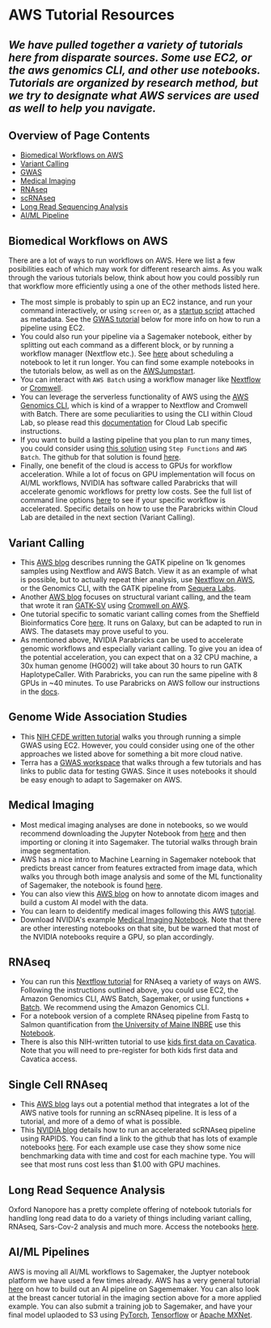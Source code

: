 # AWS Tutorial Resources

_We have pulled together a variety of tutorials here from disparate sources. Some use EC2, or the aws genomics CLI, and other use notebooks. Tutorials are organized by research method, but we try to designate what AWS services are used as well to help you navigate._
---------------------------------
## Overview of Page Contents

+ [Biomedical Workflows on AWS](#Bio)
+ [Variant Calling](#VC)
+ [GWAS](#GWAS)
+ [Medical Imaging](#IM)
+ [RNAseq](#RNA)
+ [scRNAseq](#sc)
+ [Long Read Sequencing Analysis](#Long)
+ [AI/ML Pipeline](#AI)



## **Biomedical Workflows on AWS** <a name="VC"></a>

There are a lot of ways to run workflows on AWS. Here we list a few posibilities each of which may work for different research aims. As you walk through the various tutorials below, think about how you could possibly run that workflow more efficiently using a one of the other methods listed here.

- The most simple is probably to spin up an EC2 instance, and run your command interactively, or using `screen` or, as a [startup script](https://docs.aws.amazon.com/AWSEC2/latest/UserGuide/user-data.html) attached as metadata. See the [GWAS tutorial](https://training.nih-cfde.org/en/latest/Bioinformatic-Analyses/GWAS-in-the-cloud) below for more info on how to run a pipeline using EC2. 
- You could also run your pipeline via a Sagemaker notebook, either by splitting out each command as a different block, or by running a workflow manager (Nextflow etc.). See [here](https://aws.amazon.com/blogs/machine-learning/scheduling-jupyter-notebooks-on-sagemaker-ephemeral-instances/) about scheduling a notebook to let it run longer. You can find some example notebooks in the tutorials below, as well as on the [AWSJumpstart](AWSJumpstart/notebooks/).
- You can interact with `AWS Batch` using a workflow manager like [Nextflow](https://www.nextflow.io/docs/latest/awscloud.html) or [Cromwell](https://docs.opendata.aws/genomics-workflows/orchestration/cromwell/cromwell-overview.html).
- You can leverage the serverless functionality of AWS using the [AWS Genomics CLI](https://aws.amazon.com/genomics-cli/), which is kind of a wrapper to Nextflow and Cromwell with Batch. There are some peculiarities to using the CLI within Cloud Lab, so please read this [documentation](/docs/agc.md) for Cloud Lab specific instructions.
- If you want to build a lasting pipeline that you plan to run many times, you could consider using [this solution](https://docs.aws.amazon.com/solutions/latest/genomics-secondary-analysis-using-aws-step-functions-and-aws-batch/components.html) using `Step Functions` and `AWS Batch`. The github for that solution is found [here](https://github.com/awslabs/genomics-secondary-analysis-using-aws-step-functions-and-aws-batch).
- Finally, one benefit of the cloud is access to GPUs for workflow acceleration. While a lot of focus on GPU implementation will focus on AI/ML workflows, NVIDIA has software called Parabricks that will accelerate genomic workflows for pretty low costs. See the full list of command line options [here](https://docs.nvidia.com/clara/parabricks/v3.5/text/software_overview.html) to see if your specific workflow is accelerated. Specific details on how to use the Parabricks within Cloud Lab are detailed in the next section (Variant Calling).

## **Variant Calling** <a name="VC"></a>

- This [AWS blog](https://aws.amazon.com/blogs/industries/running-gatk-workflows-on-aws-a-user-friendly-solution/) describes running the GATK pipeline on 1k genomes samples using Nextflow and AWS Batch. View it as an example of what is possible, but to actually repeat thier analysis, use [Nextflow on AWS](https://www.nextflow.io/docs/latest/awscloud.html), or the Genomics CLI, with the GATK pipeline from [Sequera Labs](https://github.com/seqeralabs/gatk4-germline-snps-indels).
- Another [AWS blog](https://aws.amazon.com/blogs/industries/using-structural-variant-analysis-on-aws-with-amazon-fsx-for-lustre-in-novel-therapeutic-discovery/) focuses on structural variant calling, and the team that wrote it ran [GATK-SV](https://github.com/broadinstitute/gatk-sv) using [Cromwell on AWS](https://docs.opendata.aws/genomics-workflows/orchestration/cromwell/cromwell-overview.html).
- One tutorial specific to somatic variant calling comes from the Sheffield Bioinformatics Core [here](https://sbc.shef.ac.uk/somatic-variants/index.nb.html). It runs on Galaxy, but can be adapted to run in AWS. The datasets may prove useful to you.
- As mentioned above, NVIDIA Parabricks can be used to accelerate genomic workflows and especially variant calling. To give you an idea of the potential acceleration, you can expect that on a 32 CPU machine, a 30x human genome (HG002) will take about 30 hours to run GATK HaplotypeCaller. With Parabricks, you can run the same pipeline with 8 GPUs in ~40 minutes. To use Parabricks on AWS follow our instructions in the [docs](/docs/parabricks.md).

## **Genome Wide Association Studies** <a name="GWAS"></a>

- This [NIH CFDE written tutorial](https://training.nih-cfde.org/en/latest/Bioinformatic-Analyses/GWAS-in-the-cloud
) walks you through running a simple GWAS using EC2. However, you could consider using one of the other approaches we listed above for something a bit more cloud native. 
- Terra has a [GWAS workspace](https://app.terra.bio/#workspaces/amp-t2d-op/2019_ASHG_Reproducible_GWAS-V2) that walks through a few tutorials and has links to public data for testing GWAS. Since it uses notebooks it should be easy enough to adapt to Sagemaker on AWS.

## **Medical Imaging** <a name="IM"></a>
- Most medical imaging analyses are done in notebooks, so we would recommend downloading the Jupyter Notebook from [here](BrainTumorSegmentation) and then importing or cloning it into Sagemaker. The tutorial walks through brain image segmentation.
- AWS has a nice intro to Machine Learning in Sagemaker notebook that predicts breast cancer from features extracted from image data, which walks you through both image analysis and some of the ML functionality of Sagemaker, the notebook is found [here](https://github.com/aws/amazon-sagemaker-examples/blob/main/introduction_to_applying_machine_learning/breast_cancer_prediction/Breast%20Cancer%20Prediction.ipynb).
- You can also view this [AWS blog](https://aws.amazon.com/blogs/machine-learning/annotate-dicom-images-and-build-an-ml-model-using-the-monai-framework-on-amazon-sagemaker/) on how to annotate dicom images and build a custom AI model with the data.
- You can learn to deidentify medical images following this AWS [tutorial](https://aws.amazon.com/blogs/machine-learning/de-identify-medical-images-with-the-help-of-amazon-comprehend-medical-and-amazon-rekognition/).
- Download NVIDIA's example [Medical Imaging Notebook](https://developer.nvidia.com/run-jupyter-notebooks). Note that there are other interesting notebooks on that site, but be warned that most of the NVIDIA notebooks require a GPU, so plan accordingly.

## **RNAseq** <a name="RNA"></a>
- You can run this [Nextflow tutorial](https://nf-co.re/rnaseq/usage) for RNAseq a variety of ways on AWS. Following the instructions outlined above, you could use EC2, the Amazon Genomics CLI, AWS Batch, Sagemaker, or using functions + [Batch](https://www.nextflow.io/docs/latest/awscloud.html#:~:text=Nextflow%20requires%20to%20access%20the%20AWS%20command%20line,Docker%20image%20%28s%29%20used%20during%20the%20pipeline%20execution). We recommend using the Amazon Genomics CLI.
- For a notebook version of a complete RNAseq pipeline from Fastq to Salmon quantification from [the University of Maine INBRE](https://github.com/MaineINBRE/rnaseq-myco-tutorial) use this [Notebook](rnaseq-myco-tutorial-main). 
- There is also this NIH-written tutorial to use [kids first data on Cavatica](https://training.nih-cfde.org/en/latest/Bioinformatic-Analyses/RNAseq-on-Cavatica/rna_seq_1/). Note that you will need to pre-register for both kids first data and Cavatica access.

## **Single Cell RNAseq** <a name="sc"></a>
- This [AWS blog](https://aws.amazon.com/blogs/publicsector/driving-innovation-single-cell-analysis-aws/) lays out a potential method that integrates a lot of the AWS native tools for running an scRNAseq pipeline. It is less of a tutorial, and more of a demo of what is possible.
-  This [NVIDIA blog](https://developer.nvidia.com/blog/accelerating-single-cell-genomic-analysis-using-rapids/) details how to run an accelerated scRNAseq pipeline using RAPIDS. You can find a link to the github that has lots of example notebooks [here](https://github.com/clara-parabricks/rapids-single-cell-examples). For each example use case they show some nice benchmarking data with time and cost for each machine type. You will see that most runs cost less than $1.00 with GPU machines. 

## **Long Read Sequence Analysis** <a name="Long"></a>
Oxford Nanopore has a pretty complete offering of notebook tutorials for handling long read data to do a variety of things including variant calling, RNAseq, Sars-Cov-2 analysis and much more. Access the notebooks [here](https://labs.epi2me.io/nbindex/).

## **AI/ML Pipelines** <a name="AI"></a>
AWS is moving all AI/ML workflows to Sagemaker, the Juptyer notebook platform we have used a few times already. AWS has a very general tutorial [here](https://aws.amazon.com/getting-started/hands-on/build-train-deploy-machine-learning-model-sagemaker/) on how to build out an AI pipeline on Sagememaker. You can also look at the breast cancer tutorial in the imaging section above for a more applied example. 
You can also submit a training job to Sagemaker, and have your final model uplaoded to S3 using [PyTorch](https://sagemaker.readthedocs.io/en/stable/frameworks/pytorch/using_pytorch.html#train-a-model-with-pytorch), [Tensorflow](https://docs.aws.amazon.com/sagemaker/latest/dg/tf.html) or [Apache MXNet](https://docs.aws.amazon.com/sagemaker/latest/dg/mxnet.html).
